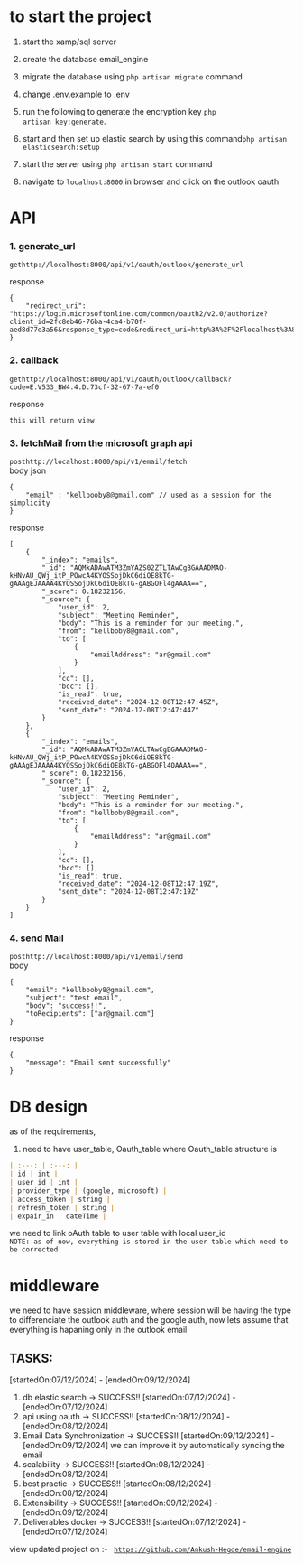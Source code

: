 # to start the project
 1. start the xamp/sql server
 2. create the database email_engine
 3. migrate the database using 
 <code>php artisan migrate</code> command
 
 4. change .env.example to .env
 5. run the following to generate the encryption key <code>php artisan key:generate</code>.
 6. start and then set up elastic search by using this command<code>php artisan elasticsearch:setup</code>
 7. start the server using <code>php artisan start</code> command
 8. navigate to <code>localhost:8000</code> in browser and click on the outlook oauth 
 
# API
### 1. generate_url
<code>get</code><code>http://localhost:8000/api/v1/oauth/outlook/generate_url</code>

response
```
{
    "redirect_uri": "https://login.microsoftonline.com/common/oauth2/v2.0/authorize?client_id=2fc8eb46-76ba-4ca4-b70f-aed8d77e3a56&response_type=code&redirect_uri=http%3A%2F%2Flocalhost%3A8000%2Fapi%2Fv1%2Foauth%2Foutlook%2Fcallback&scope=openid+offline_access+profile+email+Mail.ReadWrite+Mail.Read+Mail.Send"
}
```
### 2. callback
<code>get</code><code>http://localhost:8000/api/v1/oauth/outlook/callback?code=E.V533_BW4.4.D.73cf-32-67-7a-ef0</code>

response
```
this will return view
```

### 3. fetchMail from the microsoft graph api
<code>post</code><code>http://localhost:8000/api/v1/email/fetch</code>
<br>
body json
```
{
    "email" : "kellbooby8@gmail.com" // used as a session for the simplicity
}
```

response
```
[
    {
        "_index": "emails",
        "_id": "AQMkADAwATM3ZmYAZS02ZTLTAwCgBGAAADMAO-kHNvAU_QWj_itP_POwcA4KYOSSojDkC6diOE8kTG-gAAAgEJAAAA4KYOSSojDkC6diOE8kTG-gABGOFl4gAAAA==",
        "_score": 0.18232156,
        "_source": {
            "user_id": 2,
            "subject": "Meeting Reminder",
            "body": "This is a reminder for our meeting.",
            "from": "kellboby8@gmail.com",
            "to": [
                {
                    "emailAddress": "ar@gmail.com"
                }
            ],
            "cc": [],
            "bcc": [],
            "is_read": true,
            "received_date": "2024-12-08T12:47:45Z",
            "sent_date": "2024-12-08T12:47:44Z"
        }
    },
    {
        "_index": "emails",
        "_id": "AQMkADAwATM3ZmYACLTAwCgBGAAADMAO-kHNvAU_QWj_itP_POwcA4KYOSSojDkC6diOE8kTG-gAAAgEJAAAA4KYOSSojDkC6diOE8kTG-gABGOFl4QAAAA==",
        "_score": 0.18232156,
        "_source": {
            "user_id": 2,
            "subject": "Meeting Reminder",
            "body": "This is a reminder for our meeting.",
            "from": "kellboby8@gmail.com",
            "to": [
                {
                    "emailAddress": "ar@gmail.com"
                }
            ],
            "cc": [],
            "bcc": [],
            "is_read": true,
            "received_date": "2024-12-08T12:47:19Z",
            "sent_date": "2024-12-08T12:47:19Z"
        }
    }
]
```
### 4. send Mail
<code>post</code><code>http://localhost:8000/api/v1/email/send</code>
<br>body<br>
```
{
    "email": "kellbooby8@gmail.com",
    "subject": "test email",
    "body": "success!!",
    "toRecipients": ["ar@gmail.com"]
}
```
response<br>
```
{
    "message": "Email sent successfully"
}
```

# DB design
 as of the requirements,
 1. need to have user_table, Oauth_table
 where Oauth_table structure is

  ```markdown
  | :---: | :---: |
  | id | int |
  | user_id | int |
  | provider_type | (google, microsoft) |
  | access_token | string |
  | refresh_token | string |
  | expair_in | dateTime |
  ```
  we need to link oAuth table to user table with local user_id<br>
  ```NOTE: as of now, everything is stored in the user table which need to  be corrected```

  # middleware
  we need to have session middleware, where session will be having the type to differenciate the outlook auth and the google auth, now lets assume that everything is hapaning only in the outlook email 

 ## TASKS: 
 [startedOn:07/12/2024] - [endedOn:09/12/2024]
 1. db elastic search -> SUCCESS!! [startedOn:07/12/2024] - [endedOn:07/12/2024]
 2. api using oauth -> SUCCESS!! [startedOn:08/12/2024] - [endedOn:08/12/2024]
 3. Email Data Synchronization -> SUCCESS!! [startedOn:09/12/2024] - [endedOn:09/12/2024] we can improve it by automatically syncing the email
 4. scalability -> SUCCESS!! [startedOn:08/12/2024] - [endedOn:08/12/2024]
 5. best practic -> SUCCESS!! [startedOn:08/12/2024] - [endedOn:08/12/2024]
 6. Extensibility -> SUCCESS!! [startedOn:09/12/2024] - [endedOn:09/12/2024]
 7. Deliverables docker -> SUCCESS!! [startedOn:07/12/2024] - [endedOn:07/12/2024]

view updated project on :- <code> https://github.com/Ankush-Hegde/email-engine </code>

